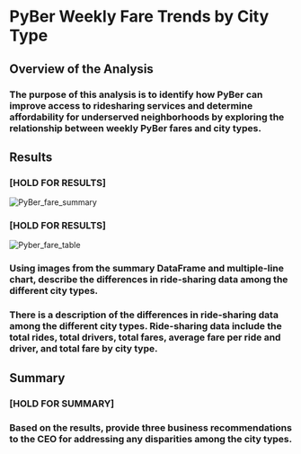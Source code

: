 # PyBer Weekly Fare Trends by City Type

## Overview of the Analysis

### The purpose of this analysis is to identify how PyBer can improve access to ridesharing services and determine affordability for underserved neighborhoods by exploring the relationship between weekly PyBer fares and city types.

## Results

### [HOLD FOR RESULTS]

   ![PyBer_fare_summary](analysis/PyBer_fare_summary.png)
   
### [HOLD FOR RESULTS]

   ![Pyber_fare_table](analysis/PyBer_fare_table.png)

### Using images from the summary DataFrame and multiple-line chart, describe the differences in ride-sharing data among the different city types.
### There is a description of the differences in ride-sharing data among the different city types. Ride-sharing data include the total rides, total drivers, total fares, average fare per ride and driver, and total fare by city type. 

## Summary

### [HOLD FOR SUMMARY]

### Based on the results, provide three business recommendations to the CEO for addressing any disparities among the city types.

